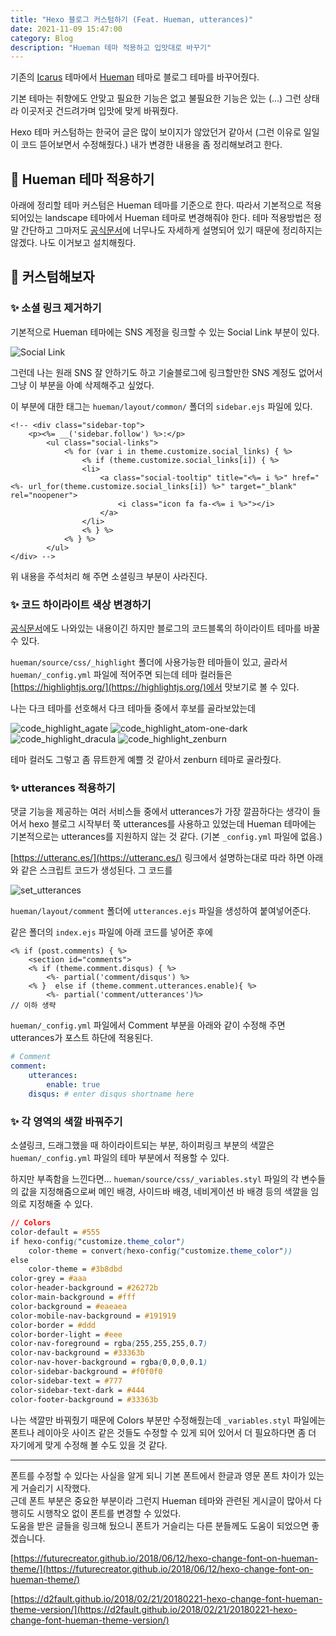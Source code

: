 ```yaml
---
title: "Hexo 블로그 커스텀하기 (Feat. Hueman, utterances)"
date: 2021-11-09 15:47:00
category: Blog
description: "Hueman 테마 적용하고 입맛대로 바꾸기"
---
```


기존의 [Icarus](https://github.com/ppoffice/hexo-theme-icarus) 테마에서 [Hueman](https://github.com/ppoffice/hexo-theme-hueman) 테마로 블로그 테마를 바꾸어줬다.

기본 테마는 취향에도 안맞고 필요한 기능은 없고 불필요한 기능은 있는 (...) 그런 상태라 이곳저곳 건드려가며 입맛에 맞게 바꿔줬다.

Hexo 테마 커스텀하는 한국어 글은 많이 보이지가 않았던거 같아서 (그런 이유로 일일이 코드 뜯어보면서 수정해줬다.) 내가 변경한 내용을 좀 정리해보려고 한다.

## 🚀 Hueman 테마 적용하기
아래에 정리할 테마 커스텀은 Hueman 테마를 기준으로 한다. 따라서 기본적으로 적용되어있는 landscape 테마에서 Hueman 테마로 변경해줘야 한다. 테마 적용방법은 정말 간단하고 그마저도 [공식문서](https://github.com/ppoffice/hexo-theme-hueman/wiki/Installation)에 너무나도 자세하게 설명되어 있기 때문에 정리하지는 않겠다. 나도 이거보고 설치해줬다.

## 🚀 커스텀해보자
### ✨ 소셜 링크 제거하기
기본적으로 Hueman 테마에는 SNS 계정을 링크할 수 있는 Social Link 부분이 있다.

![Social Link](./Social_Link.png)

그런데 나는 원래 SNS 잘 안하기도 하고 기술블로그에 링크할만한 SNS 계정도 없어서 그냥 이 부분을 아예 삭제해주고 싶었다.

이 부분에 대한 태그는 `hueman/layout/common/` 폴더의 `sidebar.ejs` 파일에 있다.
```JS
<!-- <div class="sidebar-top">
	<p><%= __('sidebar.follow') %>:</p>
		<ul class="social-links">
			<% for (var i in theme.customize.social_links) { %>
				<% if (theme.customize.social_links[i]) { %>
				<li>
					<a class="social-tooltip" title="<%= i %>" href="<%- url_for(theme.customize.social_links[i]) %>" target="_blank" rel="noopener">
						<i class="icon fa fa-<%= i %>"></i>
					</a>
				</li>
				<% } %>
			<% } %>
		</ul>
</div> -->
```
위 내용을 주석처리 해 주면 소셜링크 부분이 사라진다.

### ✨ 코드 하이라이트 색상 변경하기
[공식문서](https://github.com/ppoffice/hexo-theme-hueman/wiki/Theme#highlight)에도 나와있는 내용이긴 하지만 블로그의 코드블록의 하이라이트 테마를 바꿀 수 있다.

`hueman/source/css/_highlight` 폴더에 사용가능한 테마들이 있고, 골라서 `hueman/_config.yml` 파일에 적어주면 되는데 테마 컬러들은 [https://highlightjs.org/](https://highlightjs.org/)에서 맛보기로 볼 수 있다.

나는 다크 테마를 선호해서 다크 테마들 중에서 후보를 골라보았는데

![code_highlight_agate](./code_highlight_agate.png)
![code_highlight_atom-one-dark](./code_highlight_atom-one-dark.png)
![code_highlight_dracula](./code_highlight_dracula.png)
![code_highlight_zenburn](./code_highlight_zenburn.png)

테마 컬러도 그렇고 좀 뮤트한게 예쁠 것 같아서 zenburn 테마로 골라줬다.

### ✨ utterances 적용하기

댓글 기능을 제공하는 여러 서비스들 중에서 utterances가 가장 깔끔하다는 생각이 들어서 hexo 블로그 시작부터 쭉 utterances를 사용하고 있었는데 Hueman 테마에는 기본적으로는 utterances를 지원하지 않는 것 같다. (기본 `_config.yml` 파일에 없음.)

[https://utteranc.es/](https://utteranc.es/) 링크에서 설명하는대로 따라 하면 아래와 같은 스크립트 코드가 생성된다. 그 코드를

![set_utterances](./utterances_script.png)

`hueman/layout/comment` 폴더에  `utterances.ejs` 파일을 생성하여 붙여넣어준다.

같은 폴더의 `index.ejs` 파일에 아래 코드를 넣어준 후에

```JS
<% if (post.comments) { %>
    <section id="comments">
    <% if (theme.comment.disqus) { %>
        <%- partial('comment/disqus') %>
    <% }  else if (theme.comment.utterances.enable){ %>
        <%- partial('comment/utterances')%>
// 이하 생략
```
`hueman/_config.yml` 파일에서 Comment 부분을 아래와 같이 수정해 주면 utterances가 포스트 하단에 적용된다.
```yaml
# Comment
comment:
    utterances:
        enable: true
    disqus: # enter disqus shortname here
```
### ✨ 각 영역의 색깔 바꿔주기
소셜링크, 드래그했을 때 하이라이트되는 부분, 하이퍼링크 부분의 색깔은 `hueman/_config.yml` 파일의 테마 부분에서 적용할 수 있다.

하지만 부족함을 느낀다면... `hueman/source/css/_variables.styl` 파일의 각 변수들의 값을 지정해줌으로써 메인 배경, 사이드바 배경, 네비게이션 바 배경 등의 색깔을 임의로 지정해줄 수 있다.

```css
// Colors
color-default = #555
if hexo-config("customize.theme_color")
    color-theme = convert(hexo-config("customize.theme_color"))
else
    color-theme = #3b8dbd
color-grey = #aaa
color-header-background = #26272b
color-main-background = #fff
color-background = #eaeaea
color-mobile-nav-background = #191919
color-border = #ddd
color-border-light = #eee
color-nav-foreground = rgba(255,255,255,0.7)
color-nav-background = #33363b
color-nav-hover-background = rgba(0,0,0,0.1)
color-sidebar-background = #f0f0f0
color-sidebar-text = #777
color-sidebar-text-dark = #444
color-footer-background = #33363b
```

나는 색깔만 바꿔줬기 때문에 Colors 부분만 수정해줬는데 `_variables.styl` 파일에는 폰트나 레이아웃 사이즈 같은 것들도 수정할 수 있게 되어 있어서 더 필요하다면 좀 더 자기에게 맞게 수정해 볼 수도 있을 것 같다.

---

폰트를 수정할 수 있다는 사실을 알게 되니 기본 폰트에서 한글과 영문 폰트 차이가 있는게 거슬리기 시작했다.</br>
근데 폰트 부분은 중요한 부분이라 그런지 Hueman 테마와 관련된 게시글이 많아서 다행히도 시행착오 없이 폰트를 변경할 수 있었다.</br>
도움을 받은 글들을 링크해 뒀으니 폰트가 거슬리는 다른 분들께도 도움이 되었으면 좋겠습니다.

[https://futurecreator.github.io/2018/06/12/hexo-change-font-on-hueman-theme/](https://futurecreator.github.io/2018/06/12/hexo-change-font-on-hueman-theme/)

[https://d2fault.github.io/2018/02/21/20180221-hexo-change-font-hueman-theme-version/](https://d2fault.github.io/2018/02/21/20180221-hexo-change-font-hueman-theme-version/)
